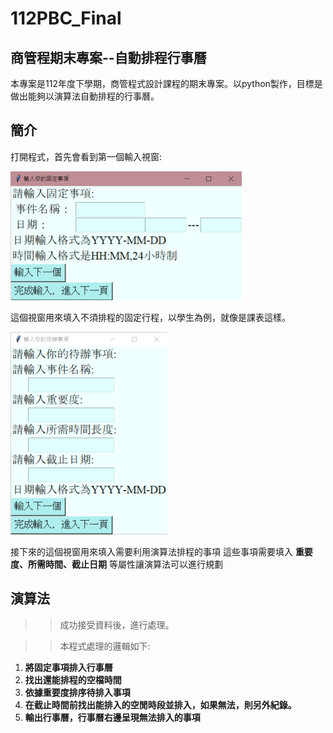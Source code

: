 # 112PBC_Final

## 商管程期末專案--自動排程行事曆

本專案是112年度下學期，商管程式設計課程的期末專案。以python製作，目標是做出能夠以演算法自動排程的行事曆。

## 簡介

打開程式，首先會看到第一個輸入視窗:

![image](視窗一.png)

這個視窗用來填入不須排程的固定行程，以學生為例，就像是課表這樣。

![image](視窗二.png)

接下來的這個視窗用來填入需要利用演算法排程的事項
這些事項需要填入 **重要度、所需時間、截止日期** 等屬性讓演算法可以進行規劃

## 演算法 

>>成功接受資料後，進行處理。

>>本程式處理的邏輯如下:

1. **將固定事項排入行事曆**
1. **找出還能排程的空檔時間**
1. **依據重要度排序待排入事項**
1. **在截止時間前找出能排入的空閒時段並排入，如果無法，則另外紀錄。**
1. **輸出行事曆，行事曆右邊呈現無法排入的事項**